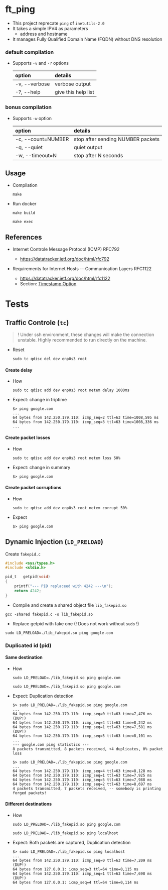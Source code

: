 # ft_ping

- This project reprecate `ping` of `inetutils-2.0`
- It takes a simple IPV4 as parameters
  - address and hostname
- It manages Fully Qualified Domain Name (FQDN) without DNS resolution

### default compilation

- Supports `-v` and `-?` options

  | option | details |
  | :- | :- |
  | -v, --verbose | verbose output |
  | -?, --help | give this help list |

### bonus compilation

- Supports `-w` option

  | option | details |
  | :- | :- |
  | -c, --count=NUMBER | stop after sending NUMBER packets |
  | -q, --quiet | quiet output |
  | -w, --timeout=N | stop after N seconds |

## Usage

- Compilation
  ```
  make
  ```

- Run docker
  ```
  make build
  ```
  ```
  make exec
  ```

## References

- Internet Controle Message Protocol (ICMP) RFC792
  - https://datatracker.ietf.org/doc/html/rfc792

- Requirements for Internet Hosts -- Communication Layers RFC1122
  - https://datatracker.ietf.org/doc/html/rfc1122
  - Section: [Timestamp Option](https://datatracker.ietf.org/doc/html/rfc1122#:~:text=is%20OPTIONAL.%0A%0A%0A%20%20%20%20%20%20%20%20%20%20%20%20(e)-,Timestamp%20Option,-Implementation%20of%20originating)

# Tests

## Traffic Controle (`tc`)

> ! Under ssh environment, these changes will make the connection unstable.
> Highly recommended to run directly on the machine.

- Reset
  ```
  sudo tc qdisc del dev enp0s3 root
  ```

#### Create delay

- How

  ```
  sudo tc qdisc add dev enp0s3 root netem delay 1000ms
  ```

- Expect: change in triptime
  ```shell
  $> ping google.com
  ...
  64 bytes from 142.250.179.110: icmp_seq=2 ttl=63 time=1008,595 ms
  64 bytes from 142.250.179.110: icmp_seq=3 ttl=63 time=1008,336 ms
  ...
  ```

#### Create packet losses
- How
  ```
  sudo tc qdisc add dev enp0s3 root netem loss 50%
  ```

- Expect: change in summary
  ```shell
  $> ping google.com
  ```

#### Create packet corruptions

- How
  ```
  sudo tc qdisc add dev enp0s3 root netem corrupt 50%
  ```

- Expect
  ```shell
  $> ping google.com
  ```

## Dynamic Injection (`LD_PRELOAD`)

Create `fakepid.c`
```c
#include <sys/types.h>
#include <stdio.h>

pid_t	getpid(void)
{
	printf("--- PID replaceed with 4242 ---\n");
	return 4242;
}
```

- Compile and create a shared object file `lib_fakepid.so`
```
gcc -shared fakepid.c -o lib_fakepid.so
```

- Replace getpid with fake one (! Does not work without `sudo` !)
```
sudo LD_PRELOAD=./lib_fakepid.so ping google.com
```

### Duplicated id (pid)

#### Same destination
- How
  ```
  sudo LD_PRELOAD=./lib_fakepid.so ping google.com
  ```
  ```
  sudo LD_PRELOAD=./lib_fakepid.so ping google.com
  ```

- Expect: Duplication detection
  ```shell
  $> sudo LD_PRELOAD=./lib_fakepid.so ping google.com
  ...
  64 bytes from 142.250.179.110: icmp_seq=0 ttl=63 time=7,476 ms (DUP!)
  64 bytes from 142.250.179.110: icmp_seq=4 ttl=63 time=8,242 ms
  64 bytes from 142.250.179.110: icmp_seq=1 ttl=63 time=7,581 ms (DUP!)
  64 bytes from 142.250.179.110: icmp_seq=5 ttl=63 time=8,101 ms
  ...
  --- google.com ping statistics ---
  8 packets transmitted, 8 packets received, +4 duplicates, 0% packet loss
  ```
  ```shell
  $> sudo LD_PRELOAD=./lib_fakepid.so ping google.com
  ...
  64 bytes from 142.250.179.110: icmp_seq=4 ttl=63 time=8,128 ms
  64 bytes from 142.250.179.110: icmp_seq=1 ttl=63 time=7,925 ms
  64 bytes from 142.250.179.110: icmp_seq=5 ttl=63 time=7,988 ms
  64 bytes from 142.250.179.110: icmp_seq=2 ttl=63 time=8,697 ms
  4 packets transmitted, 7 packets received, -- somebody is printing forged packets!
  ```

#### Different destinations
- How
  ```
  sudo LD_PRELOAD=./lib_fakepid.so ping google.com
  ```
  ```
  sudo LD_PRELOAD=./lib_fakepid.so ping localhost
  ```

- Expect: Both packets are captured, Duplication detection
  ```
  $> sudo LD_PRELOAD=./lib_fakepid.so ping localhost
  ...
  64 bytes from 142.250.179.110: icmp_seq=0 ttl=63 time=7,209 ms (DUP!)
  64 bytes from 127.0.0.1: icmp_seq=3 ttl=64 time=0,115 ms
  64 bytes from 142.250.179.110: icmp_seq=1 ttl=63 time=7,698 ms (DUP!)
  64 bytes from 127.0.0.1: icmp_seq=4 ttl=64 time=0,114 ms
  ```
